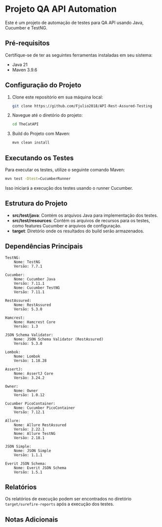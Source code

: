# Projeto QA API Automation

Este é um projeto de automação de testes para QA API usando Java, Cucumber e TestNG.

## Pré-requisitos

Certifique-se de ter as seguintes ferramentas instaladas em seu sistema:

- Java 21
- Maven 3.9.6

## Configuração do Projeto

1. Clone este repositório em sua máquina local:

   ```bash
   git clone https://github.com/Fjulio2018/API-Rest-Assured-Testing
   ```

2. Navegue até o diretório do projeto:

   ```bash
   cd TheCatAPI
   ```

3. Build do Projeto com Maven:

   ```bash
   mvn clean install
   ```

## Executando os Testes

Para executar os testes, utilize o seguinte comando Maven:

```bash
mvn test -Dtest=CucumberRunner
```

Isso iniciará a execução dos testes usando o runner Cucumber.

## Estrutura do Projeto

- **src/test/java**: Contém os arquivos Java para implementação dos testes.
- **src/test/resources**: Contém os arquivos de recursos para os testes, como features Cucumber e arquivos de configuração.
- **target**: Diretório onde os resultados do build serão armazenados.

## Dependências Principais

    TestNG:
        Nome: TestNG
        Versão: 7.7.1

    Cucumber:
        Nome: Cucumber Java
        Versão: 7.11.1
        Nome: Cucumber TestNG
        Versão: 7.11.1

    RestAssured:
        Nome: RestAssured
        Versão: 5.3.0

    Hamcrest:
        Nome: Hamcrest Core
        Versão: 1.3

    JSON Schema Validator:
        Nome: JSON Schema Validator (RestAssured)
        Versão: 5.3.0

    Lombok:
        Nome: Lombok
        Versão: 1.18.28

    AssertJ:
        Nome: AssertJ Core
        Versão: 3.24.2

    Owner:
        Nome: Owner
        Versão: 1.0.12

    Cucumber PicoContainer:
        Nome: Cucumber PicoContainer
        Versão: 7.12.1

    Allure:
        Nome: Allure RestAssured
        Versão: 2.22.1
        Nome: Allure TestNG
        Versão: 2.18.1

    JSON Simple:
        Nome: JSON Simple
        Versão: 1.1.1

    Everit JSON Schema:
        Nome: Everit JSON Schema
        Versão: 1.5.1

## Relatórios

Os relatórios de execução podem ser encontrados no diretório `target/surefire-reports` após a execução dos testes.

## Notas Adicionais



